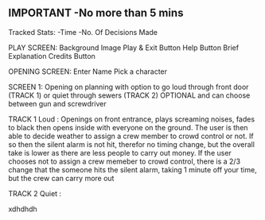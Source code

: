 IMPORTANT
-No more than 5 mins
-


Tracked Stats:
-Time
-No. Of Decisions Made




PLAY SCREEN:
Background Image
Play & Exit Button
Help Button
Brief Explanation
Credits Button

OPENING SCREEN:
Enter Name
Pick a character


SCREEN 1:
Opening on planning with option to go loud through front door (TRACK 1) or quiet through sewers (TRACK 2) OPTIONAL and can choose between gun and screwdriver

TRACK 1 Loud :
Openings on front entrance, plays screaming noises, fades to black then opens inside with everyone on the ground. The user is then able to decide weather to assign a crew member to crowd control or not. If so then the silent alarm is not hit, therefor no timing change, but the overall take is lower as there are less people to carry out money. If the user chooses not to assign a crew memeber to crowd control, there is a 2/3 change that the someone hits the silent alarm, taking 1 minute off your time, but the crew can carry more out


TRACK 2 Quiet :

xdhdhdh